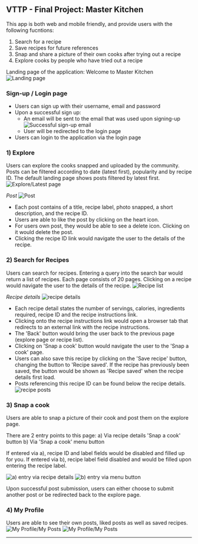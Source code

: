 ## VTTP - Final Project: Master Kitchen

This app is both web and mobile friendly, and provide users with the following fucntions:
1) Search for a recipe
2) Save recipes for future references
3) Snap and share a picture of their own cooks after trying out a recipe
4) Explore cooks by people who have tried out a recipe

Landing page of the application: Welcome to Master Kitchen
![Landing page](/FPServer/src/main/resources/static/LandingPage.png)

### Sign-up / Login page
* Users can sign up with their username, email and password
* Upon a successful sign up: 
  - An email will be sent to the email that was used upon signing-up
    ![Successful sign-up email](/FPServer/src/main/resources/static/SuccessSignUpEmail.png)
  - User will be redirected to the login page
* Users can login to the application via the login page

### 1) Explore
Users can explore the cooks snapped and uploaded by the community. Posts can be filtered according to date (latest first), popularity and by recipe ID. The default landing page shows posts filtered by latest first.
![Explore/Latest page](/FPServer/src/main/resources/static/LatestPage.png)

*Post*
![Post](/FPServer/src/main/resources/static/Post.png)
* Each post contains of a title, recipe label, photo snapped, a short description, and the recipe ID. 
* Users are able to like the post by clicking on the heart icon.
* For users own post, they would be able to see a delete icon. Clicking on it would delete the post.
* Clicking the recipe ID link would navigate the user to the details of the recipe.

### 2) Search for Recipes
Users can search for recipes. Entering a query into the search bar would return a list of recipes. Each page consists of 20 pages. Clicking on a recipe would navigate the user to the details of the recipe.
![Recipe list](/FPServer/src/main/resources/static/SearchRecipes.png)

*Recipe details*
![recipe details](/FPServer/src/main/resources/static/RecipeDetails.png)
* Each recipe detail states the number of servings, calories, ingredients required, recipe ID and the recipe instructions link.
* Clicking onto the recipe instructions link would open a browser tab that redirects to an external link with the recipe instructions.
* The 'Back' button would bring the user back to the previous page (explore page or recipe list).
* Clicking on 'Snap a cook' button would navigate the user to the 'Snap a cook' page.
* Users can also save this recipe by clicking on the 'Save recipe' button, changing the button to 'Recipe saved'. If the recipe has previously been saved, the button would be shown as 'Recipe saved' when the recipe details first load.
* Posts referencing this recipe ID can be found below the recipe details.
![recipe posts](/FPServer/src/main/resources/static/RecipeDetailsPost.png)

### 3) Snap a cook
Users are able to snap a picture of their cook and post them on the explore page. 

There are 2 entry points to this page:
a) Via recipe details 'Snap a cook' button
b) Via 'Snap a cook' menu button

If entered via a), recipe ID and label fields would be disabled and filled up for you. If entered via b), recipe label field disabled and would be filled upon entering the recipe label.

![a) entry via recipe details](/FPServer/src/main/resources/static/SearchDetails.png) ![b) entry via menu button](/FPServer/src/main/resources/static/SearchMenuTab.png)

Upon successful post submission, users can either choose to submit another post or be redirected back to the explore page.

### 4) My Profile
Users are able to see their own posts, liked posts as well as saved recipes.
![My Profile/My Posts](/FPServer/src/main/resources/static/ProfileMyPosts.png)
![My Profile/My Posts](/FPServer/src/main/resources/static/SavedRecipes.png.png)

---

